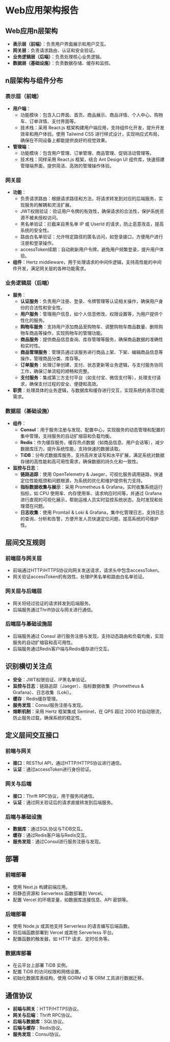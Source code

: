 
# Web应用架构报告

## Web应用n层架构

- **表示层（前端）**：负责用户界面展示和用户交互。
- **网关层**：负责请求路由、认证和安全验证。
- **业务逻辑层（后端）**：负责处理核心业务逻辑。
- **数据层（基础设施）**：负责数据存储、缓存和监控。

## n层架构与组件分布

### 表示层（前端）

- **用户端**：
    - 功能模块：包含入口界面、首页、商品展示、商品详情、个人中心、购物车、订单详情、支付界面等。
    - 技术栈：采用 React.js 框架构建用户端应用，支持组件化开发，提升开发效率和用户体验。使用 Tailwind CSS 进行样式设计，实现响应式布局，确保在不同设备上都能提供良好的视觉效果。
- **管理端**：
    - 功能模块：包含用户管理、订单管理、商品管理、促销活动管理等。
    - 技术栈：同样采用 React.js 框架，结合 Ant Design UI 组件库，快速搭建管理端界面，提供简洁、高效的管理操作体验。

### 网关层

- **功能**：
    - 负责请求路由：根据请求路径和方法，将请求转发到对应的后端服务，实现服务的解耦和灵活扩展。
    - JWT权限验证：验证用户令牌的有效性，确保请求的合法性，保护系统资源不被未授权访问。
    - 黑名单验证：拦截来自黑名单 IP 或 UserId 的请求，防止恶意攻击，提高系统的安全性。
    - 路由白名单验证：允许特定路径的匿名访问，如登录接口，方便用户进行注册和登录操作。
    - accessToken续期：自动刷新用户令牌，避免用户频繁登录，提升用户体验。
- **组件**：Hertz middleware，用于处理请求的中间件逻辑，支持高性能的中间件开发，满足网关层的各种功能需求。

### 业务逻辑层（后端）

- **服务**：
    - **认证服务**：负责用户注册、登录、令牌管理等认证相关操作，确保用户身份的合法性和安全性。
    - **用户服务**：管理用户信息，如个人信息修改、权限设置等，为用户提供个性化的服务。
    - **购物车服务**：支持用户添加商品至购物车、调整购物车商品数量、删除购物车商品等操作，实现购物车的管理功能。
    - **商品服务**：提供商品信息查询、库存管理等服务，确保商品数据的准确性和实时性。
    - **商品管理服务**：管理员通过该服务进行商品上架、下架、编辑商品信息等操作，管理商品分类、库存等。
    - **订单服务**：处理订单创建、支付、状态更新等业务逻辑，与支付服务协同工作，确保订单流程的顺畅和完整。
    - **支付服务**：集成第三方支付平台（如支付宝、微信支付等），处理支付请求，确保支付过程的安全、便捷和高效。
- **职责**：处理具体的业务逻辑，与数据库和缓存进行交互，实现系统的各项功能需求。

### 数据层（基础设施）

- **组件**：
    - **Consul**：用于服务注册与发现、配置中心，实现服务的动态管理和配置的集中管理，支持服务的自动扩缩容和负载均衡。
    - **Redis**：作为缓存服务，缓存热点数据（如商品信息、用户会话等），减少数据库压力，提升系统性能，支持快速的数据读取。
    - **TiDB**：分布式数据库服务，支持高并发读写和水平扩展，满足系统对数据存储的高性能和高可用性需求，确保数据的持久化和一致性。
- **监控与日志**：
    - **链路追踪**：使用 OpenTelemetry & Jaeger，可视化服务调用链路，快速定位性能瓶颈和问题根源，为系统的优化和维护提供有力支持。
    - **指标数据收集与展示**：采用 Prometheus & Grafana，实时收集系统运行指标，如 CPU 使用率、内存使用率、请求响应时间等，并通过 Grafana 进行直观的可视化展示，帮助运维人员实时监控系统状态，及时发现和处理潜在问题。
    - **日志收集**：使用 Promtail & Loki & Grafana，集中化管理日志，支持日志的查询、分析和告警，方便开发人员快速定位问题，提高系统的可维护性。

## 层间交互规则

### 前端层与网关层

- 前端通过HTTP/HTTPS协议向网关发送请求，请求头中包含accessToken。
- 网关验证accessToken的有效性，处理IP黑名单和路由白名单验证。

### 网关层与后端层

- 网关将经过验证的请求转发到后端服务。
- 后端服务通过Thrift协议与网关进行通信。

### 后端层与基础设施层

- 后端服务通过 Consul 进行服务注册与发现，支持动态路由和负载均衡，实现服务的自动扩缩容和高可用性。
- 后端服务通过Redis客户端与Redis缓存进行交互。

## 识别横切关注点

- **安全**：JWT权限验证、IP黑名单验证。
- **监控与日志**：链路追踪（Jaeger）、指标数据收集（Prometheus & Grafana）、日志收集（Loki）。
- **缓存**：Redis缓存管理。
- **服务发现**：Consul服务注册与发现。
- **熔断机制**：采用 Hertz 框架集成 Sentinel，在 QPS 超过 2000 时自动限流，防止服务过载，确保系统的稳定性。

## 定义层间交互接口

### 前端与网关

- **接口**：RESTful API，通过HTTP/HTTPS协议进行通信。
- **认证**：通过accessToken进行身份验证。

### 网关与后端

- **接口**：Thrift RPC协议，用于服务间通信。
- **认证**：通过网关验证后的请求直接转发到后端服务。

### 后端与基础设施

- **数据库**：通过SQL协议与TiDB交互。
- **缓存**：通过Redis客户端与Redis交互。
- **服务发现**：通过Consul进行服务注册与发现。

## 部署

### 前端部署

- 使用 Next.js 构建前端应用。
- 将静态资源和 Serverless 函数部署到 Vercel。
- 配置 Vercel 的环境变量，如数据库连接信息、API 密钥等。

### 后端部署

- 使用 Node.js 或其他支持 Serverless 的语言编写后端函数。
- 将后端函数部署到 Vercel 或其他 Serverless 平台。
- 配置函数的触发器，如 HTTP 请求、定时任务等。

### 数据库部署

- 在云平台上部署 TiDB 实例。
- 配置 TiDB 的访问权限和网络设置。
- 初始化数据库表结构，使用 GORM v2 等 ORM 工具进行数据迁移。

## 通信协议

- **前端与网关**：HTTP/HTTPS协议。
- **网关与后端**：Thrift RPC协议。
- **后端与数据库**：SQL协议。
- **后端与缓存**：Redis协议。
- **服务发现**：Consul协议。
